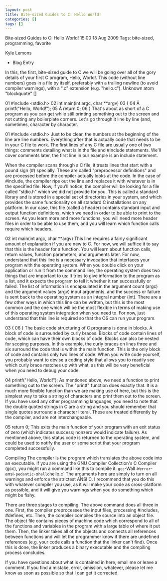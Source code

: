 ```yaml
---
layout: post
title: Bite-sized Guides to C: Hello World!
categories: []
tags: []
---
```

Bite-sized Guides to C: Hello World!
15:00 18 Aug 2009
Tags:  bite-sized, programming, favorite

Kyle Lemons


* Blog Entry

In this, the first, bite-sized guide to C we will be going over all of the gory details of your first C program, Hello, World!.  This code (without line numbers) goes in a file by itself, preferably with a trailing newline (to avoid compiler warnings), with a &#34;.c&#34; extension (e.g. &#34;hello.c&#34;).
Unknown atom &#34;blockquote&#34; []

01 #include &lt;stdio.h&gt;
02 int main(int argc, char **argv)
03 {
04 Â  printf(&#34;Hello, World!&#34;);
05 Â  return 0;
06 }
That&#39;s about as short of a C program as you can get while still printing something out to the screen and not cutting any boilerplate corners.  Let&#39;s go through it line by line (and, sometimes, character by character.

01 #include &lt;stdio.h&gt;
Just to be clear, the numbers at the beginning of the line are line numbers.  Everything after that is actually code that needs to be in your C file to work.  The first lines of any C file are usually one of two things: comments detailing what is in the file and #include statements.  We&#39;ll cover comments later, the first line in our example is an include statement.

When the compiler scans through a C file, it treats lines that start with a pound sign (#) specially.  These are called &#34;preprocessor definitions&#34; and are processed before the compiler actually looks at the code.  In the case of #include, the compiler rips out the line and replaces it with whatever is in the specified file.  Now, if you&#39;ll notice, the compiler will be looking for a file called &#34;stdio.h&#34; which we did not provide for you.  This is called a standard library and is stored in a special set of directories in your system, and which provides the same functionality on all standard C installations on any platform.  In our case, this file (called a header) contains standard input and output function definitions, which we need in order to be able to print to the screen.  As you learn more and more functions, you will need more header files in order to be able to use them, and you will learn which function calls require which headers.

02 int main(int argc, char **argv)
This line requires a fairly significant amount of explanation if you are new to C.  For now, we will suffice it to say that this is the header for a function.  You will learn about function calls, return values, function parameters, and arguments later.  For now, understand that this line is a necessary invocation that interfaces your program with the operating system.  When you double click on your application or run it from the command line, the operating system does two things that are important to us: It tries to give information to the program as a list, and it expects the program to tell it whether it ran successfully or failed.  The list of information is encapsulated in the argument count (argc) and the argument values (argv) input arguments, and the success or failure is sent back to the operating system as an integral number (int).  There are a few other ways in which this line can be written, but this is the most common and the one which will be the most flexible in terms of making use of this operating system integration when you need to.  For now, just understand that this line is required so that the OS can run your program.

03 {
06 }
The basic code structuring of C programs is done in blocks.  A block of code is surrounded by curly braces.  Blocks of code contain lines of code, which can have their own blocks of code.  Blocks can also be nested for scoping purposes.  In this example, the curly braces on lines three and six surround the code that is within the main function.  This is the only block of code and contains only two lines of code.  When you write code yourself, you probably want to devise a coding style that allows you to readily see which curly brace matches up with what, as this will be very beneficial when you need to debug your code.

04 printf(&#34;Hello, World!&#34;);
As mentioned above, we need a function to print something out to the screen.  The &#34;printf&#34; function does exactly that.  It is a much more flexible function than we are making use of here, but this is the simplest way to take a string of characters and print them out to the screen.  If you have used any other programming languages, you need to note that the double quoted strings in C are a string and you should remember that single quotes surround a character literal.  These are treated differently by the compiler, and are not interchangeable.

05 return 0;
This exits the main function of your program with an exit status of zero (which indicates success; nonzero would indicate failure).  As mentioned above, this status code is returned to the operating system, and could be used to notify the user or some script that your program completed successfully.

Compiling
The compiler is the program which translates the above code into an executable.  If you are using the GNU Compiler Collection&#39;s C Compiler (gcc), you might run a command like this to compile it:
`gcc`-Wall`-Werror`-ansi`-pedantic`-o`hello`hello.c`
The arguments here are simply to turn on all warnings and enforce the strictest ANSI C.  I recommend that you do this with whatever compiler you use, as it will make your code as cross-platform as possible, and it will give you warnings when you do something which might be fishy.

There are three stages to compiling.  The above command does all three in one.  First, the compiler preprocesses the input files, processing #includes, #defines, etc.  Then, the compiler compiles the source into an object file.  The object file contains pieces of machine code which correspond to all of the functions and variables in the program with a large table of where it put them.  Then, the linker takes all of the objects and connects all references between functions and will let the programmer know if there are undefined references (e.g. your code calls a function that the linker can&#39;t find).  Once this is done, the linker produces a binary executable and the compiling process concludes.

If you have questions about what is contained in here, email me or leave a comment.  If you find a mistake, error, omission, whatever, please let me know as soon as possible so that I can get it corrected.